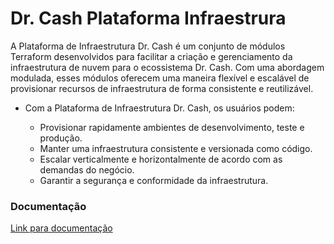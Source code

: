 # Dr. Cash Plataforma Infraestrura

A Plataforma de Infraestrutura Dr. Cash é um conjunto de módulos Terraform desenvolvidos para facilitar a criação e gerenciamento da infraestrutura de nuvem para o ecossistema Dr. Cash. Com uma abordagem modulada, esses módulos oferecem uma maneira flexível e escalável de provisionar recursos de infraestrutura de forma consistente e reutilizável.

- Com a Plataforma de Infraestrutura Dr. Cash, os usuários podem:

    - Provisionar rapidamente ambientes de desenvolvimento, teste e produção.
    - Manter uma infraestrutura consistente e versionada como código.
    - Escalar verticalmente e horizontalmente de acordo com as demandas do negócio.
    - Garantir a segurança e conformidade da infraestrutura.

### Documentação

[Link para documentação](https://www.notion.so/drcash/Infraestrutura-como-C-digo-6e18bb1a22344822bcb0f7153bddc46d)
